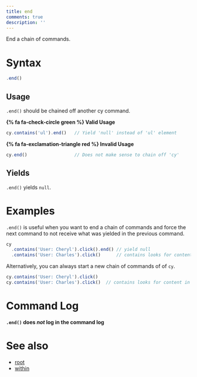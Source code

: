 ```yaml
---
title: end
comments: true
description: ''
---
```


End a chain of commands.


# Syntax

```javascript
.end()
```

## Usage

`.end()` should be chained off another cy command.

**{% fa fa-check-circle green %} Valid Usage**

```javascript
cy.contains('ul').end()   // Yield 'null' instead of 'ul' element
```

**{% fa fa-exclamation-triangle red %} Invalid Usage**

```javascript
cy.end()                  // Does not make sense to chain off 'cy'
```

## Yields

`.end()` yields `null`.


# Examples

`.end()` is useful when you want to end a chain of commands and force the next command to not receive what was yielded in the previous command.

```javascript
cy
  .contains('User: Cheryl').click().end() // yield null
  .contains('User: Charles').click()      // contains looks for content in document now
```

Alternatively, you can always start a new chain of commands of of `cy`.


```javascript
cy.contains('User: Cheryl').click()
cy.contains('User: Charles').click()  // contains looks for content in document now
```

# Command Log

**`.end()` does *not* log in the command log**

# See also

- [root](https://on.cypress.io/api/root)
- [within](https://on.cypress.io/api/within)
